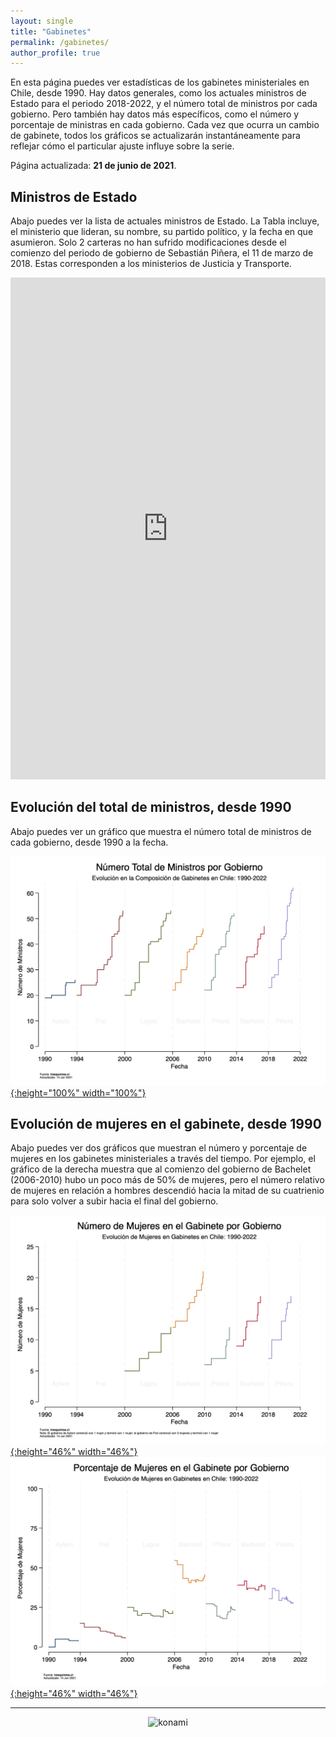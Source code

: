 ```yaml
---
layout: single
title: "Gabinetes"
permalink: /gabinetes/
author_profile: true
---
```


En esta página puedes ver estadísticas de los gabinetes ministeriales en Chile, desde 1990. Hay datos generales, como los actuales ministros de Estado para el periodo 2018-2022, y el número total de ministros por cada gobierno. Pero también hay datos más específicos, como el número y porcentaje de ministras en cada gobierno. Cada vez que ocurra un cambio de gabinete, todos los gráficos se actualizarán instantáneamente para reflejar cómo el particular ajuste influye sobre la serie.

Página actualizada: **21 de junio de 2021**.


## Ministros de Estado

Abajo puedes ver la lista de actuales ministros de Estado. La Tabla incluye, el ministerio que lideran, su nombre, su partido político, y la fecha en que asumieron. Solo 2 carteras no han sufrido modificaciones desde el comienzo del periodo de gobierno de Sebastián Piñera, el 11 de marzo de 2018. Estas corresponden a los ministerios de Justicia y Transporte.

<iframe title="" aria-label="table" id="datawrapper-chart-fG2aj" src="https://datawrapper.dwcdn.net/fG2aj/1/" scrolling="no" frameborder="0" style="width: 0; min-width: 100% !important; border: none;" height="803"></iframe><script type="text/javascript">!function(){"use strict";window.addEventListener("message",(function(e){if(void 0!==e.data["datawrapper-height"]){var t=document.querySelectorAll("iframe");for(var a in e.data["datawrapper-height"])for(var r=0;r<t.length;r++){if(t[r].contentWindow===e.source)t[r].style.height=e.data["datawrapper-height"][a]+"px"}}}))}();
</script>

## Evolución del total de ministros, desde 1990

Abajo puedes ver un gráfico que muestra el número total de ministros de cada gobierno, desde 1990 a la fecha.
    
[![cc](/images/gabinete/chile_gabinete_numero_total.png){:height="100%" width="100%"}](https://tresquintos.cl/images/gabinete/chile_gabinete_numero_total.png)
    
## Evolución de mujeres en el gabinete, desde 1990

Abajo puedes ver dos gráficos que muestran el número y porcentaje de mujeres en los gabinetes ministeriales a través del tiempo. Por ejemplo, el gráfico de la derecha muestra que al comienzo del gobierno de Bachelet (2006-2010) hubo un poco más de 50% de mujeres, pero el número relativo de mujeres en relación a hombres descendió hacia la mitad de su cuatrienio para solo volver a subir hacia el final del gobierno.

[![cc](/images/gabinete/chile_gabinete_numero_mujeres.png){:height="46%" width="46%"}](https://tresquintos.cl/images/gabinete/chile_gabinete_numero_mujeres.png)
[![cc](/images/gabinete/chile_gabinete_porcentaje_mujeres.png){:height="46%" width="46%"}](https://tresquintos.cl/gabinete/images/chile_gabinete_porcentaje_mujeres.png)

---

<!-- NES -->
<style>
.aligncenter {
    text-align: center;
}
</style>
<p class="aligncenter">
    <img src="/images/nes.png" width="30" height="30" alt="konami" />
</p>
<script src="/js/topsecret.js"></script>


<!-- Favicon -->
<link rel="apple-touch-icon" sizes="180x180" href="/apple-touch-icon.png">
<link rel="icon" type="image/png" sizes="32x32" href="/favicon-32x32.png">
<link rel="icon" type="image/png" sizes="16x16" href="/favicon-16x16.png">
<link rel="manifest" href="/site.webmanifest">
<link rel="mask-icon" href="/safari-pinned-tab.svg" color="#5bbad5">
<meta name="msapplication-TileColor" content="#b91d47">
<meta name="theme-color" content="#ffffff">

